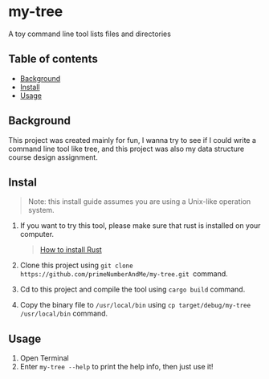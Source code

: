 # my-tree

A toy command line tool lists files and directories



## Table of contents

- [Background](#background)
- [Install](#install)
- [Usage](#usage)

## Background

This project was created mainly for fun, I wanna try to see if I could write a command line tool like tree, and this project was also my data structure course design assignment.



## Instal

> Note: this install guide assumes you are using a Unix-like operation system.

1. If you want to try this tool, please make sure that rust is installed on your computer.

   > [How to install Rust](https://www.rust-lang.org/tools/install)

2. Clone this project using ```git clone https://github.com/primeNumberAndMe/my-tree.git ```command.

3. Cd to this project and compile the tool using ```cargo build``` command.
4. Copy  the binary file to ```/usr/local/bin``` using ```cp target/debug/my-tree /usr/local/bin``` command.



## Usage

1. Open Terminal
2. Enter ```my-tree --help``` to print the help info, then just use it!
